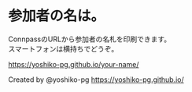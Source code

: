 # 参加者の名は。

ConnpassのURLから参加者の名札を印刷できます。  
スマートフォンは横持ちでどうぞ。

https://yoshiko-pg.github.io/your-name/

Created by @yoshiko-pg https://yoshiko-pg.github.io/
